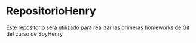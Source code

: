 # RepositorioHenry
Este repositorio será utilizado para realizar las primeras homeworks de Git del curso de SoyHenry
